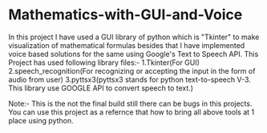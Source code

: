# Mathematics-with-GUI-and-Voice
In this project I have used a GUI library of python which is "Tkinter" to make visualization of mathematical formulas besides that I have implemented voice based solutions for the same using Google's Text to Speech API.
This Project has used following library files:-
1.Tkinter(For GUI)
2.speech_recognition(For recognizing or accepting the input in the form of audio from user)
3.pyttsx3(pyttsx3 stands for python text-to-speech V-3. This library use GOOGLE API to convert speech to text.)

Note:- This is the not the final build still there can be bugs in this projects. You can use this project as a refernce that how to bring all above tools at 1 place using python.
